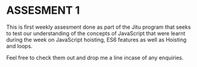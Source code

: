 # ASSESMENT 1

This is first weekly assesment done as part of the Jitu program that seeks to test our understanding of the concepts of JavaScript that were learnt during the week on JavaScript hoisting, ES6 features as well as Hoisting and loops.

Feel free to check them out and drop me a line incase of any enquiries.
